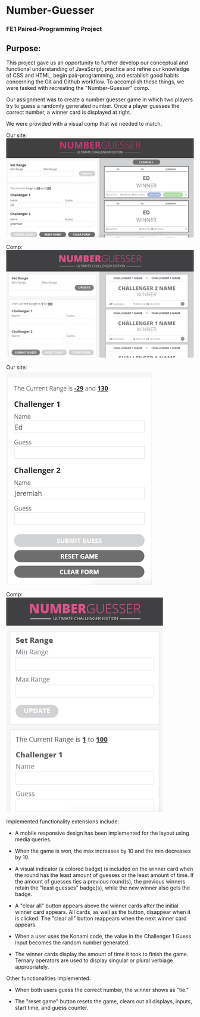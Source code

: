 # Number-Guesser

### FE1 Paired-Programming Project

## Purpose:

This project gave us an opportunity to further develop our conceptual and functional understanding of JavaScript, practice and refine our knowledge of CSS and HTML, begin pair-programming, and establish good habits concerning the Git and Github workflow. To accomplish these things, we were tasked with recreating the "Number-Guesser" comp.

Our assignment was to create a number guesser game in which two players try to guess a randomly generated number. Once a player guesses the correct number, a winner card is displayed at right.

We were provided with a visual comp that we needed to match.

Our site:
![alt="Screen shot of main page"](assets/main-screen2.png)

Comp:
![alt="Screen shot of main page comp"](assets/main-comp2.png)

Our site:  
![alt="Screen shot of mobile page"](assets/mobile-screen2.png)

Comp:  
![alt="Screen shot of main page comp"](assets/mobile-comp2.png)

Implemented functionality extensions include:

* A mobile responsive design has been implemented for the layout using media queries.

* When the game is won, the max increases by 10 and the min decreases by 10.

* A visual indicator (a colored badge) is included on the winner card when the round has the least amount of guesses or the least amount of time. If the amount of guesses ties a previous round(s), the previous winners retain the "least guesses" badge(s), while the new winner also gets the badge.

* A "clear all" button appears above the winner cards after the initial winner card appears. All cards, as well as the button, disappear when it is clicked. The "clear all" button reappears when the next winner card appears.

* When a user uses the Konami code, the value in the Challenger 1 Guess input becomes the random number generated.

* The winner cards display the amount of time it took to finish the game. Ternary operators are used to display singular or plural verbiage appropriately.

Other functionalities implemented:

* When both users guess the correct number, the winner shows as "tie."

* The "reset game" button resets the game, clears out all displays, inputs, start time, and guess counter.
